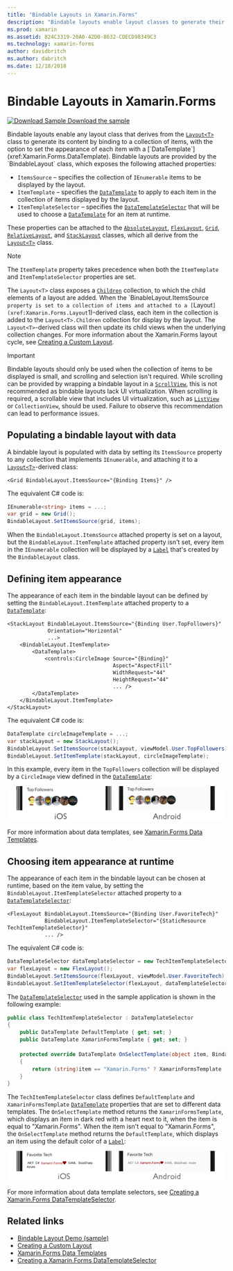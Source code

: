 ```yaml
---
title: "Bindable Layouts in Xamarin.Forms"
description: "Bindable layouts enable layout classes to generate their content by binding to a collection of items, with the option to set the appearance of each item with a DataTemplate."
ms.prod: xamarin
ms.assetid: 824C3319-20A0-42D0-8632-CDECD98349C3
ms.technology: xamarin-forms
author: davidbritch
ms.author: dabritch
ms.date: 12/18/2018
---
```


# Bindable Layouts in Xamarin.Forms

[![Download Sample](~/media/shared/download.png) Download the sample](https://developer.xamarin.com/samples/xamarin-forms/UserInterface/BindableLayouts/)

Bindable layouts enable any layout class that derives from the [`Layout<T>`](xref:Xamarin.Forms.Layout`1) class to generate its content by binding to a collection of items, with the option to set the appearance of each item with a [`DataTemplate`](xref:Xamarin.Forms.DataTemplate). Bindable layouts are provided by the `BindableLayout` class, which exposes the following attached properties:

- `ItemsSource` – specifies the collection of `IEnumerable` items to be displayed by the layout.
- `ItemTemplate` – specifies the [`DataTemplate`](xref:Xamarin.Forms.DataTemplate) to apply to each item in the collection of items displayed by the layout.
- `ItemTemplateSelector` – specifies the [`DataTemplateSelector`](xref:Xamarin.Forms.DataTemplateSelector) that will be used to choose a [`DataTemplate`](xref:Xamarin.Forms.DataTemplate) for an item at runtime.

These properties can be attached to the [`AbsoluteLayout`](xref:Xamarin.Forms.AbsoluteLayout), [`FlexLayout`](xref:Xamarin.Forms.FlexLayout), [`Grid`](xref:Xamarin.Forms.Grid), [`RelativeLayout`](xref:Xamarin.Forms.RelativeLayout), and [`StackLayout`](xref:Xamarin.Forms.StackLayout) classes, which all derive from the [`Layout<T>`](xref:Xamarin.Forms.Layout`1) class.

> [!NOTE]
> The `ItemTemplate` property takes precedence when both the `ItemTemplate` and `ItemTemplateSelector` properties are set.

The `Layout<T>` class exposes a [`Children`](xref:Xamarin.Forms.Layout`1.Children) collection, to which the child elements of a layout are added. When the `BinableLayout.ItemsSource` property is set to a collection of items and attached to a [`Layout<T>`](xref:Xamarin.Forms.Layout`1)-derived class, each item in the collection is added to the `Layout<T>.Children` collection for display by the layout. The `Layout<T>`-derived class will then update its child views when the underlying collection changes. For more information about the Xamarin.Forms layout cycle, see [Creating a Custom Layout](~/xamarin-forms/user-interface/layouts/custom.md).

> [!IMPORTANT]
> Bindable layouts should only be used when the collection of items to be displayed is small, and scrolling and selection isn't required. While scrolling can be provided by wrapping a bindable layout in a [`ScrollView`](xref:Xamarin.Forms.ScrollView), this is not recommended as bindable layouts lack UI virtualization. When scrolling is required, a scrollable view that includes UI virtualization, such as [`ListView`](xref:Xamarin.Forms.ListView) or `CollectionView`, should be used. Failure to observe this recommendation can lead to performance issues.

## Populating a bindable layout with data

A bindable layout is populated with data by setting its `ItemsSource` property to any collection that implements `IEnumerable`, and attaching it to a [`Layout<T>`](xref:Xamarin.Forms.Layout`1)-derived class:

```xaml
<Grid BindableLayout.ItemsSource="{Binding Items}" />
```

The equivalent C# code is:

```csharp
IEnumerable<string> items = ...;
var grid = new Grid();
BindableLayout.SetItemsSource(grid, items);
```

When the `BindableLayout.ItemsSource` attached property is set on a layout, but the `BindableLayout.ItemTemplate` attached property isn't set, every item in the `IEnumerable` collection will be displayed by a [`Label`](xref:Xamarin.Forms.Label) that's created by the `BindableLayout` class.

## Defining item appearance

The appearance of each item in the bindable layout can be defined by setting the `BindableLayout.ItemTemplate` attached property to a [`DataTemplate`](xref:Xamarin.Forms.DataTemplate):

```xaml
<StackLayout BindableLayout.ItemsSource="{Binding User.TopFollowers}"
             Orientation="Horizontal"
             ...>
    <BindableLayout.ItemTemplate>
        <DataTemplate>
            <controls:CircleImage Source="{Binding}"
                                  Aspect="AspectFill"
                                  WidthRequest="44"
                                  HeightRequest="44"
                                  ... />
        </DataTemplate>
    </BindableLayout.ItemTemplate>
</StackLayout>
```

The equivalent C# code is:

```csharp
DataTemplate circleImageTemplate = ...;
var stackLayout = new StackLayout();
BindableLayout.SetItemsSource(stackLayout, viewModel.User.TopFollowers);
BindableLayout.SetItemTemplate(stackLayout, circleImageTemplate);
```

In this example, every item in the `TopFollowers` collection will be displayed by a `CircleImage` view defined in the [`DataTemplate`](xref:Xamarin.Forms.DataTemplate):

![Bindable layout with a DataTemplate](bindable-layouts-images/top-followers.png "Bindable layout with a data template")

For more information about data templates, see [Xamarin.Forms Data Templates](~/xamarin-forms/app-fundamentals/templates/data-templates/index.md).

## Choosing item appearance at runtime

The appearance of each item in the bindable layout can be chosen at runtime, based on the item value, by setting the `BindableLayout.ItemTemplateSelector` attached property to a [`DataTemplateSelector`](xref:Xamarin.Forms.DataTemplateSelector):

```xaml
<FlexLayout BindableLayout.ItemsSource="{Binding User.FavoriteTech}"
            BindableLayout.ItemTemplateSelector="{StaticResource TechItemTemplateSelector}"
            ... />
```

The equivalent C# code is:

```csharp
DataTemplateSelector dataTemplateSelector = new TechItemTemplateSelector { ... };
var flexLayout = new FlexLayout();
BindableLayout.SetItemsSource(flexLayout, viewModel.User.FavoriteTech);
BindableLayout.SetItemTemplateSelector(flexLayout, dataTemplateSelector);
```

The [`DataTemplateSelector`](xref:Xamarin.Forms.DataTemplateSelector) used in the sample application is shown in the following example:

```csharp
public class TechItemTemplateSelector : DataTemplateSelector
{
    public DataTemplate DefaultTemplate { get; set; }
    public DataTemplate XamarinFormsTemplate { get; set; }

    protected override DataTemplate OnSelectTemplate(object item, BindableObject container)
    {
        return (string)item == "Xamarin.Forms" ? XamarinFormsTemplate : DefaultTemplate;
    }
}
```

The `TechItemTemplateSelector` class defines `DefaultTemplate` and `XamarinFormsTemplate` [`DataTemplate`](xref:Xamarin.Forms.DataTemplate) properties that are set to different data templates. The `OnSelectTemplate` method returns the `XamarinFormsTemplate`, which displays an item in dark red with a heart next to it, when the item is equal to "Xamarin.Forms". When the item isn't equal to "Xamarin.Forms", the `OnSelectTemplate` method returns the `DefaultTemplate`, which displays an item using the default color of a [`Label`](xref:Xamarin.Forms.Label):

![Bindable layout with a DataTemplateSelector](bindable-layouts-images/favorite-tech.png "Bindable layout with a data template selector")

For more information about data template selectors, see [Creating a Xamarin.Forms DataTemplateSelector](~/xamarin-forms/app-fundamentals/templates/data-templates/selector.md).

## Related links

- [Bindable Layout Demo (sample)](https://developer.xamarin.com/samples/xamarin-forms/UserInterface/BindableLayouts/)
- [Creating a Custom Layout](~/xamarin-forms/user-interface/layouts/custom.md)
- [Xamarin.Forms Data Templates](~/xamarin-forms/app-fundamentals/templates/data-templates/index.md)
- [Creating a Xamarin.Forms DataTemplateSelector](~/xamarin-forms/app-fundamentals/templates/data-templates/selector.md)
